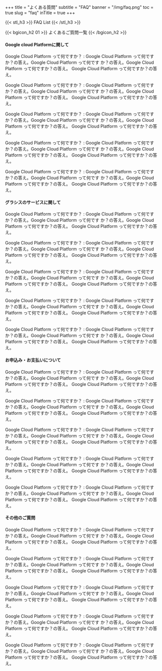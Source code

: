 +++
title = "よくある質問"
subtitle = "FAQ"
banner = "/img/faq.png"
toc = true
slug = "faq"
inTitle = true
+++

{{< stl_h3 >}}
FAQ List
{{< /stl_h3 >}}

{{< bgicon_h2 01 >}}
よくあるご質問一覧
{{< /bgicon_h2 >}}

#### Google cloud Platformに関して

Google Cloud Platform って何ですか？
: Google Cloud Platform って何ですか？の答え。Google Cloud Platform って何です
か？の答え。Google Cloud Platform って何ですか？の答え。
Google Cloud Platform って何ですか？の答え。

Google Cloud Platform って何ですか？
: Google Cloud Platform って何ですか？の答え。Google Cloud Platform って何です
か？の答え。Google Cloud Platform って何ですか？の答え。
Google Cloud Platform って何ですか？の答え。

Google Cloud Platform って何ですか？
: Google Cloud Platform って何ですか？の答え。Google Cloud Platform って何です
か？の答え。Google Cloud Platform って何ですか？の答え。
Google Cloud Platform って何ですか？の答え。

Google Cloud Platform って何ですか？
: Google Cloud Platform って何ですか？の答え。Google Cloud Platform って何です
か？の答え。Google Cloud Platform って何ですか？の答え。
Google Cloud Platform って何ですか？の答え。

Google Cloud Platform って何ですか？
: Google Cloud Platform って何ですか？の答え。Google Cloud Platform って何です
か？の答え。Google Cloud Platform って何ですか？の答え。
Google Cloud Platform って何ですか？の答え。

#### グラシスのサービスに関して

Google Cloud Platform って何ですか？
: Google Cloud Platform って何ですか？の答え。Google Cloud Platform って何です
か？の答え。Google Cloud Platform って何ですか？の答え。
Google Cloud Platform って何ですか？の答え。

Google Cloud Platform って何ですか？
: Google Cloud Platform って何ですか？の答え。Google Cloud Platform って何です
か？の答え。Google Cloud Platform って何ですか？の答え。
Google Cloud Platform って何ですか？の答え。

Google Cloud Platform って何ですか？
: Google Cloud Platform って何ですか？の答え。Google Cloud Platform って何です
か？の答え。Google Cloud Platform って何ですか？の答え。
Google Cloud Platform って何ですか？の答え。

Google Cloud Platform って何ですか？
: Google Cloud Platform って何ですか？の答え。Google Cloud Platform って何です
か？の答え。Google Cloud Platform って何ですか？の答え。
Google Cloud Platform って何ですか？の答え。

Google Cloud Platform って何ですか？
: Google Cloud Platform って何ですか？の答え。Google Cloud Platform って何です
か？の答え。Google Cloud Platform って何ですか？の答え。
Google Cloud Platform って何ですか？の答え。

#### お申込み・お支払いについて

Google Cloud Platform って何ですか？
: Google Cloud Platform って何ですか？の答え。Google Cloud Platform って何です
か？の答え。Google Cloud Platform って何ですか？の答え。
Google Cloud Platform って何ですか？の答え。

Google Cloud Platform って何ですか？
: Google Cloud Platform って何ですか？の答え。Google Cloud Platform って何です
か？の答え。Google Cloud Platform って何ですか？の答え。
Google Cloud Platform って何ですか？の答え。

Google Cloud Platform って何ですか？
: Google Cloud Platform って何ですか？の答え。Google Cloud Platform って何です
か？の答え。Google Cloud Platform って何ですか？の答え。
Google Cloud Platform って何ですか？の答え。

Google Cloud Platform って何ですか？
: Google Cloud Platform って何ですか？の答え。Google Cloud Platform って何です
か？の答え。Google Cloud Platform って何ですか？の答え。
Google Cloud Platform って何ですか？の答え。

Google Cloud Platform って何ですか？
: Google Cloud Platform って何ですか？の答え。Google Cloud Platform って何です
か？の答え。Google Cloud Platform って何ですか？の答え。
Google Cloud Platform って何ですか？の答え。

#### その他のご質問

Google Cloud Platform って何ですか？
: Google Cloud Platform って何ですか？の答え。Google Cloud Platform って何です
か？の答え。Google Cloud Platform って何ですか？の答え。
Google Cloud Platform って何ですか？の答え。

Google Cloud Platform って何ですか？
: Google Cloud Platform って何ですか？の答え。Google Cloud Platform って何です
か？の答え。Google Cloud Platform って何ですか？の答え。
Google Cloud Platform って何ですか？の答え。

Google Cloud Platform って何ですか？
: Google Cloud Platform って何ですか？の答え。Google Cloud Platform って何です
か？の答え。Google Cloud Platform って何ですか？の答え。
Google Cloud Platform って何ですか？の答え。

Google Cloud Platform って何ですか？
: Google Cloud Platform って何ですか？の答え。Google Cloud Platform って何です
か？の答え。Google Cloud Platform って何ですか？の答え。
Google Cloud Platform って何ですか？の答え。

Google Cloud Platform って何ですか？
: Google Cloud Platform って何ですか？の答え。Google Cloud Platform って何です
か？の答え。Google Cloud Platform って何ですか？の答え。
Google Cloud Platform って何ですか？の答え。